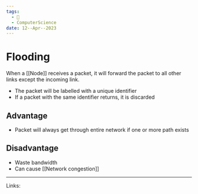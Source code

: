 ```yaml
---
tags:
  - 🌱
  - ComputerScience
date: 12--Apr--2023
---
```


# Flooding

When a [[Node]] receives a packet, it will forward the packet to all other links except the incoming link. 
- The packet will be labelled with a unique identifier
- If a packet with the same identifier returns, it is discarded

## Advantage
- Packet will always get through entire network if one or more path exists

## Disadvantage
- Waste bandwidth
- Can cause [[Network congestion]]

---
Links: 